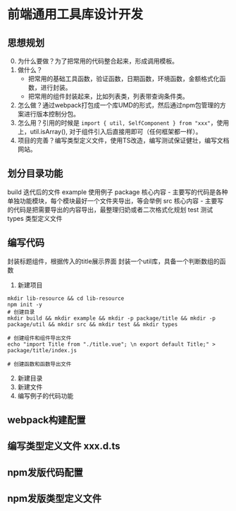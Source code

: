 # 前端通用工具库设计开发

## 思想规划
0. 为什么要做？为了把常用的代码整合起来，形成调用模板。
1. 做什么？  
   - 把常用的基础工具函数，验证函数，日期函数，环境函数，金额格式化函数，进行封装。
   - 把常用的组件封装起来，比如列表类，列表带查询条件类。
2. 怎么做？通过webpack打包成一个库UMD的形式，然后通过npm包管理的方案进行版本控制分包。
3. 怎么用？引用的时候是  `import { util, SelfComponent } from "xxx"`，使用上，util.isArray(), 对于组件引入后直接用即可（任何框架都一样）。
4. 项目的完善？编写类型定义文件，使用TS改造，编写测试保证健壮，编写文档网站。

## 划分目录功能
build 迭代后的文件 
example 使用例子
package 核心内容 - 主要写的代码是各种单独功能模块，每个模块最好一个文件夹导出，等会举例
src 核心内容 - 主要写的代码是把需要导出的内容导出，最整理归奶或者二次格式化规划
test 测试
types 类型定义文件
## 编写代码
封装标题组件，根据传入的title展示界面
封装一个util库，具备一个判断数组的函数

1. 新建项目
```base
mkdir lib-resource && cd lib-resource
npm init -y
# 创建目录
mkdir build && mkdir example && mkdir -p package/title && mkdir -p package/util && mkdir src && mkdir test && mkdir types

# 创建组件和组件导出文件
echo "import Title from "./title.vue"; \n export default Title;" > package/title/index.js

# 创建函数和函数导出文件

```
2. 新建目录
3. 新建文件
4. 编写例子的代码功能

## webpack构建配置

## 编写类型定义文件 xxx.d.ts

## npm发版代码配置

## npm发版类型定义文件


